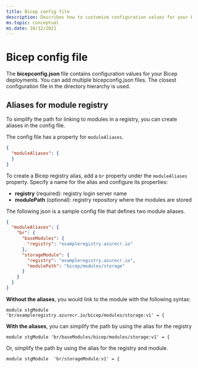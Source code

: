 ```yaml
---
title: Bicep config file
description: Describes how to customize configuration values for your Bicep deployments
ms.topic: conceptual
ms.date: 10/12/2021
---
```


# Bicep config file

The **bicepconfig.json** file contains configuration values for your Bicep deployments. You can add multiple bicepconfig.json files. The closest configuration file in the directory hierarchy is used.

## Aliases for module registry

To simplify the path for linking to modules in a registry, you can create aliases in the config file.

The config file has a property for `moduleAliases`.

```json
{
  "moduleAliases": {
  }
}
```

To create a Bicep registry alias, add a `br` property under the `moduleAliases` property. Specify a name for the alias and configure its properties:

- **registry** (required): registry login server name
- **modulePath** (optional): registry repository where the modules are stored

The following json is a sample config file that defines two module aliases.

```json
{
  "moduleAliases": {
    "br": {
      "baseModules": {
        "registry": "exampleregistry.azurecr.io"
      },
      "storageModule": {
        "registry": "exampleregistry.azurecr.io",
        "modulePath": "bicep/modules/storage"
      }
    }
  }
}
```

**Without the aliases**, you would link to the module with the following syntax:

```bicep
module stgModule 'br/exampleregistry.azurecr.io/bicep/modules/storage:v1' = {
```

**With the aliases**, you can simplify the path by using the alias for the registry

```bicep
module stgModule 'br/baseModules/bicep/modules/storage:v1' = {
```

Or, simplify the path by using the alias for the registry and module.

```bicep
module stgModule  'br/storageModule:v1' = {
```
